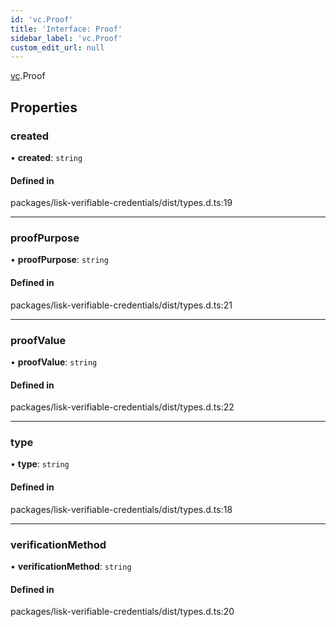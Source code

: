 ```yaml
---
id: 'vc.Proof'
title: 'Interface: Proof'
sidebar_label: 'vc.Proof'
custom_edit_url: null
---
```


[vc](../namespaces/vc.md).Proof

## Properties

### created

• **created**: `string`

#### Defined in

packages/lisk-verifiable-credentials/dist/types.d.ts:19

---

### proofPurpose

• **proofPurpose**: `string`

#### Defined in

packages/lisk-verifiable-credentials/dist/types.d.ts:21

---

### proofValue

• **proofValue**: `string`

#### Defined in

packages/lisk-verifiable-credentials/dist/types.d.ts:22

---

### type

• **type**: `string`

#### Defined in

packages/lisk-verifiable-credentials/dist/types.d.ts:18

---

### verificationMethod

• **verificationMethod**: `string`

#### Defined in

packages/lisk-verifiable-credentials/dist/types.d.ts:20
